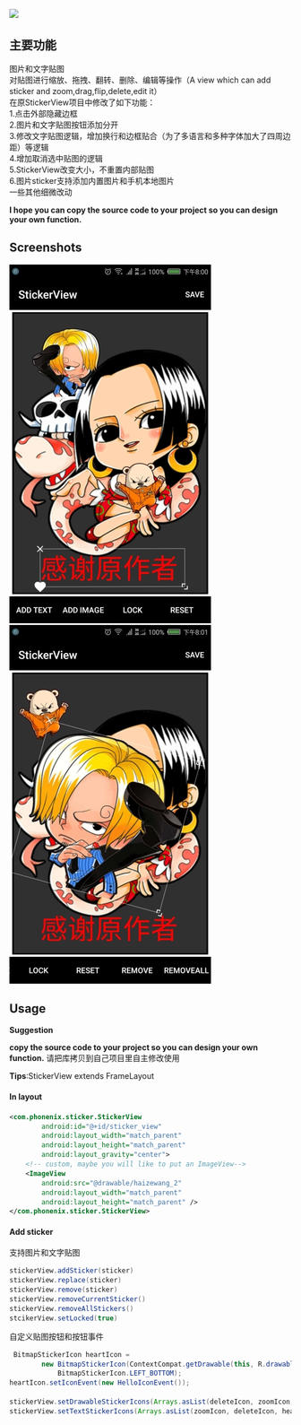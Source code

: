 [![](https://jitpack.io/v/badboy-tian/StickerView.svg)](https://jitpack.io/#badboy-tian/StickerView)

## 主要功能
图片和文字贴图<br>
对贴图进行缩放、拖拽、翻转、删除、编辑等操作（A view which can add sticker and zoom,drag,flip,delete,edit it）<br>
在原StickerView项目中修改了如下功能：<br>
1.点击外部隐藏边框<br>
2.图片和文字贴图按钮添加分开<br>
3.修改文字贴图逻辑，增加换行和边框贴合（为了多语言和多种字体加大了四周边距）等逻辑<br>
4.增加取消选中贴图的逻辑<br>
5.StickerView改变大小，不重置内部贴图<br>
6.图片sticker支持添加内置图片和手机本地图片<br>
一些其他细微改动<br>

**I hope you can copy the source code to your project so you can design your own function.**

## Screenshots
![](https://github.com/alvinzhangyuntian/StickerView/blob/master/screenshots/capture1.jpg)
![](https://github.com/alvinzhangyuntian/StickerView/blob/master/screenshots/capture2.jpg)

## Usage

**Suggestion**

**copy the source code to your project so you can design your own function.**
请把库拷贝到自己项目里自主修改使用

**Tips**:StickerView extends FrameLayout
#### In layout
```xml
<com.phonenix.sticker.StickerView
        android:id="@+id/sticker_view"
        android:layout_width="match_parent"
        android:layout_height="match_parent"
        android:layout_gravity="center">
    <!-- custom, maybe you will like to put an ImageView--> 
    <ImageView
        android:src="@drawable/haizewang_2"
        android:layout_width="match_parent"
        android:layout_height="match_parent" />
</com.phonenix.sticker.StickerView>
```
#### Add sticker
支持图片和文字贴图

```java
stickerView.addSticker(sticker)
stickerView.replace(sticker)
stickerView.remove(sticker)
stickerView.removeCurrentSticker()
stickerView.removeAllStickers()
stcikerView.setLocked(true)
```

自定义贴图按钮和按钮事件

```java
 BitmapStickerIcon heartIcon =
        new BitmapStickerIcon(ContextCompat.getDrawable(this, R.drawable.ic_favorite_white_24dp),
            BitmapStickerIcon.LEFT_BOTTOM);
heartIcon.setIconEvent(new HelloIconEvent());

stickerView.setDrawableStickerIcons(Arrays.asList(deleteIcon, zoomIcon, flipIcon));
stickerView.setTextStickerIcons(Arrays.asList(zoomIcon, deleteIcon, heartIcon));
```



